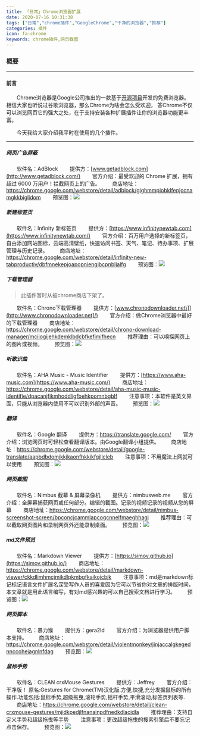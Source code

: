 ```yaml
---
title: 「日常」Chrome浏览器扩展
date: 2020-07-16 10:31:38
tags: ["日常","chrome插件","GoogleChrome","干净的浏览器","推荐"]
categories: 插件
icon: fa-chrome
keywords: chrome插件,网页截图
---
```


### 概要
<!-- toc -->

----

#### 前言

　　Chrome浏览器是Google公司推出的一款基于[开源项目](https://www.chromium.org/)开发的免费浏览器。相信大家也听说过谷歌浏览器，那么Chrome为啥会怎么受欢迎，
答Chrome不仅可以浏览网页它的强大之处，在于支持安装各种扩展插件让你的浏览器功能更丰富。

　　今天我给大家介绍我平时在使用的几个插件。

----



##### 网页广告屏蔽

　　软件名：AdBlock
　　提供方：[www.getadblock.com](http://www.getadblock.com/)
　　官方介绍：最受欢迎的 Chrome 扩展，拥有超过 6000 万用户！拦截网页上的广告。
　　商店地址：https://chrome.google.com/webstore/detail/adblock/gighmmpiobklfepjocnamgkkbiglidom
　　预览图：![](https://s1.ax1x.com/2018/10/16/iaygCn.jpg)



##### 新建标签页

　　软件名：Infinity 新标签页
　　提供方：[https://www.infinitynewtab.com](https://www.infinitynewtab.com/)
　　官方介绍：百万用户选择的新标签页，自由添加网站图标，云端高清壁纸，快速访问书签、天气、笔记、待办事项、扩展管理与历史记录。
　　商店地址：https://chrome.google.com/webstore/detail/infinity-new-tabproductiv/dbfmnekepjoapopniengjbcpnbljalfg
　　预览图：![](https://s1.ax1x.com/2018/10/16/iagvrV.jpg)





##### 下载管理器
> 此插件暂时从被chrome商店下架了。


　　软件名：Chrono下载管理器
　　提供方：[www.chronodownloader.net\]](http://www.chronodownloader.net]/)
　　官方介绍：做Chrome浏览器中最好的下载管理器
　　商店地址：https://chrome.google.com/webstore/detail/chrono-download-manager/mciiogijehkdemklbdcbfkefimifhecn
　　推荐理由：可以嗅探网页上的图片或视频。
　　预览图：![](https://s1.ax1x.com/2018/10/16/ia6gde.jpg)



##### 听歌识曲

　　软件名：AHA Music - Music Identifier
　　提供方：[https://www.aha-music.com](https://www.aha-music.com/)
　　商店地址：https://chrome.google.com/webstore/detail/aha-music-music-identifie/dpacanjfikmhoddligfbehkpomnbgblf
　　注意事项：本软件是英文界面，只能从浏览器内使用不可以识别外部的声音。
　　预览图：![](https://s1.ax1x.com/2018/10/16/ia6JqU.jpg)



##### 翻译

　　软件名：Google 翻译
　　提供方：https://translate.google.com/
　　官方介绍：浏览网页时可轻松查看翻译版本。由Google翻译小组提供。
　　商店地址：https://chrome.google.com/webstore/detail/google-translate/aapbdbdomjkkjkaonfhkkikfgjllcleb
　　注意事项：不用魔法上网就可以使用
　　预览图：![](https://s1.ax1x.com/2018/10/16/ia6XJs.jpg)



##### 网页截图

　　软件名：Nimbus 截幕 & 屏幕录像机
　　提供方：nimbusweb.me
　　官方介绍：全屏幕捕获网页或任何部分。编辑的截图。记录的视频记录的视频从您的屏幕
　　商店地址：https://chrome.google.com/webstore/detail/nimbus-screenshot-screen/bpconcjcammlapcogcnnelfmaeghhagj
　　推荐理由：可以截取网页图片和录制网页外还能录制桌面。
　　预览图：![](https://s1.ax1x.com/2018/10/16/ia5EMd.jpg)



##### md文件预览

　　软件名：Markdown Viewer
　　提供方：[https://simov.github.io](https://simov.github.io/)
　　商店地址：https://chrome.google.com/webstore/detail/markdown-viewer/ckkdlimhmcjmikdlpkmbgfkaikojcbjk
　　注意事项：md是markdown标记标记语言文件扩展名深受写作人员的喜爱因为它可以节省你对文章的排版时间，本文章就是用此语言编写，有对md感兴趣的可以自己搜索文档进行学习。
　　预览图：![](https://s1.ax1x.com/2018/10/16/iaRSyt.png)



##### 网页脚本

　　软件名：暴力猴
　　提供方：gera2ld
　　官方介绍：为浏览器提供用户脚本支持。
　　商店地址：https://chrome.google.com/webstore/detail/violentmonkey/jinjaccalgkegednnccohejagnlnfdag
　　预览图：![](https://s1.ax1x.com/2018/10/16/idEmmd.jpg)





##### 鼠标手势

　　软件名：CLEAN crxMouse Gestures
　　提供方：Jeffrey
　　官方介绍：干净版！ 原名:Gestures for Chrome(TM)汉化版.方便,快捷,充分发掘鼠标的所有操作.功能包括:鼠标手势,超级拖曳,滚轮手势,摇杆手势,平滑滚动,标签页列表等.
　　商店地址：https://chrome.google.com/webstore/detail/clean-crxmouse-gestures/mjidkpedjlfnanainpdfnedkdlacidla
　　推荐理由：支持自定义手势和超级拖曳等手势
　　注意事项：更改超级拖曳的搜索引擎后不要忘记点击保存。
　　预览图：![](https://s1.ax1x.com/2018/10/23/irQJdx.jpg)












